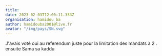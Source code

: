 ```yaml
---
title: 
date: 2023-02-03T12:00:11.333Z
organisation: hamidou ba
author: hamidouba2001@live.fr
avatar: "/img/pays/SN.svg"
---
```


J'avais voté oui au referendum juste pour la limitation des mandats à 2 . ensuite Sama sa kaddu 